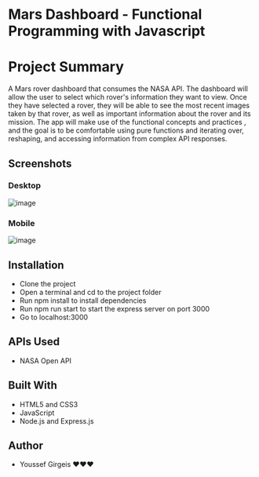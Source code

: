 # Mars Dashboard - Functional Programming with Javascript

# Project Summary

A Mars rover dashboard that consumes the NASA API. The dashboard will allow the user to select which rover's information they want to view. Once they have selected a rover, they will be able to see the most recent images taken by that rover, as well as important information about the rover and its mission. The app will make use of the functional concepts and practices , and the goal is to be comfortable using pure functions and iterating over, reshaping, and accessing information from complex API responses.

## Screenshots

### Desktop 
![image](https://user-images.githubusercontent.com/18706769/208216563-b1adbd12-78ae-48ab-8163-1ac8d9bb6d48.png)

### Mobile
![image](https://user-images.githubusercontent.com/18706769/208216600-6ed1e9b7-43c5-4294-beb2-4d78e9c6dff9.png)


## Installation

- Clone the project
- Open a terminal and cd to the project folder
- Run npm install to install dependencies
- Run npm run start to start the express server on port 3000
- Go to localhost:3000

## APIs Used

- NASA Open API

## Built With

- HTML5 and CSS3
- JavaScript
- Node.js and Express.js

## Author

- Youssef Girgeis ❤❤❤
